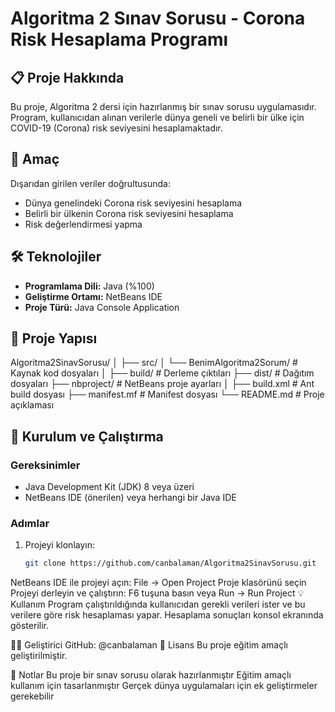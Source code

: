 
# Algoritma 2 Sınav Sorusu - Corona Risk Hesaplama Programı

## 📋 Proje Hakkında

Bu proje, Algoritma 2 dersi için hazırlanmış bir sınav sorusu uygulamasıdır. Program, kullanıcıdan alınan verilerle dünya geneli ve belirli bir ülke için COVID-19 (Corona) risk seviyesini hesaplamaktadır.

## 🎯 Amaç

Dışarıdan girilen veriler doğrultusunda:
- Dünya genelindeki Corona risk seviyesini hesaplama
- Belirli bir ülkenin Corona risk seviyesini hesaplama
- Risk değerlendirmesi yapma

## 🛠️ Teknolojiler

- **Programlama Dili:** Java (%100)
- **Geliştirme Ortamı:** NetBeans IDE
- **Proje Türü:** Java Console Application

## 📁 Proje Yapısı
Algoritma2SinavSorusu/
│
├── src/
│ └── BenimAlgoritma2Sorum/ # Kaynak kod dosyaları
│
├── build/ # Derleme çıktıları
├── dist/ # Dağıtım dosyaları
├── nbproject/ # NetBeans proje ayarları
│
├── build.xml # Ant build dosyası
├── manifest.mf # Manifest dosyası
└── README.md # Proje açıklaması

## 🚀 Kurulum ve Çalıştırma

### Gereksinimler
- Java Development Kit (JDK) 8 veya üzeri
- NetBeans IDE (önerilen) veya herhangi bir Java IDE

### Adımlar
1. Projeyi klonlayın:
   ```bash
   git clone https://github.com/canbalaman/Algoritma2SinavSorusu.git
NetBeans IDE ile projeyi açın:
File → Open Project
Proje klasörünü seçin
Projeyi derleyin ve çalıştırın:
F6 tuşuna basın veya Run → Run Project
💡 Kullanım
Program çalıştırıldığında kullanıcıdan gerekli verileri ister ve bu verilere göre risk hesaplaması yapar. Hesaplama sonuçları konsol ekranında gösterilir.

👨‍💻 Geliştirici
GitHub: @canbalaman
📝 Lisans
Bu proje eğitim amaçlı geliştirilmiştir.

📌 Notlar
Bu proje bir sınav sorusu olarak hazırlanmıştır
Eğitim amaçlı kullanım için tasarlanmıştır
Gerçek dünya uygulamaları için ek geliştirmeler gerekebilir
